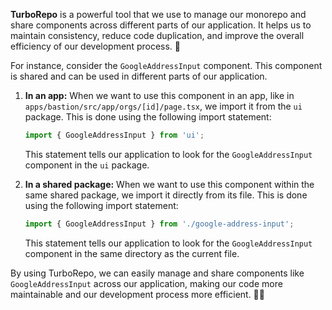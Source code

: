 **TurboRepo** is a powerful tool that we use to manage our monorepo and share components across different parts of our application. It helps us to maintain consistency, reduce code duplication, and improve the overall efficiency of our development process. 🚀

For instance, consider the `GoogleAddressInput` component. This component is shared and can be used in different parts of our application.

1. **In an app:** When we want to use this component in an app, like in `apps/bastion/src/app/orgs/[id]/page.tsx`, we import it from the `ui` package. This is done using the following import statement:

    ```typescript
    import { GoogleAddressInput } from 'ui';
    ```
    This statement tells our application to look for the `GoogleAddressInput` component in the `ui` package. 

2. **In a shared package:** When we want to use this component within the same shared package, we import it directly from its file. This is done using the following import statement:

    ```typescript
    import { GoogleAddressInput } from './google-address-input';
    ```
    This statement tells our application to look for the `GoogleAddressInput` component in the same directory as the current file.

By using TurboRepo, we can easily manage and share components like `GoogleAddressInput` across our application, making our code more maintainable and our development process more efficient. 🎉👏
